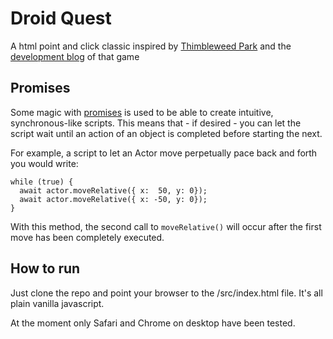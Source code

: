 # Droid Quest

A html point and click classic inspired by [Thimbleweed Park](https://thimbleweedpark.com) and 
the [development blog](https://blog.thimbleweedpark.com) of that game

## Promises
Some magic with [promises](https://javascript.info/async-await) is used to be able to create intuitive, synchronous-like scripts. This means that - if desired - 
you can let the script wait until an action of an object is completed before starting the next.

For example, a script to let an Actor move perpetually pace back and forth you would write:

````
while (true) {
  await actor.moveRelative({ x:  50, y: 0});
  await actor.moveRelative({ x: -50, y: 0});
}
````

With this method, the second call to ````moveRelative()```` will occur after the first move has been completely executed.

## How to run
Just clone the repo and point your browser to the /src/index.html file. It's all plain vanilla javascript. 

At the moment only Safari and Chrome on desktop have been tested.
